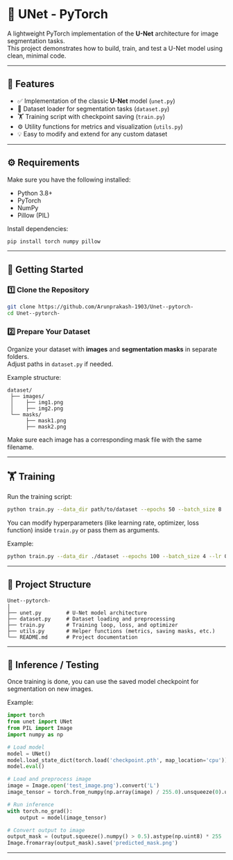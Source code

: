 # 🧬 UNet - PyTorch

A lightweight PyTorch implementation of the **U-Net** architecture for image segmentation tasks.  
This project demonstrates how to build, train, and test a U-Net model using clean, minimal code.

---

## 🧠 Features
- ✅ Implementation of the classic **U-Net** model (`unet.py`)
- 📂 Dataset loader for segmentation tasks (`dataset.py`)
- 🏋️ Training script with checkpoint saving (`train.py`)
- ⚙️ Utility functions for metrics and visualization (`utils.py`)
- 💡 Easy to modify and extend for any custom dataset

---

## ⚙️ Requirements

Make sure you have the following installed:

- Python 3.8+
- PyTorch
- NumPy
- Pillow (PIL)

Install dependencies:

```bash
pip install torch numpy pillow
```

---

## 🚀 Getting Started

### 1️⃣ Clone the Repository
```bash
git clone https://github.com/Arunprakash-1903/Unet--pytorch-
cd Unet--pytorch-
```

### 2️⃣ Prepare Your Dataset
Organize your dataset with **images** and **segmentation masks** in separate folders.  
Adjust paths in `dataset.py` if needed.

Example structure:
```
dataset/
 ├── images/
 │    ├── img1.png
 │    ├── img2.png
 └── masks/
      ├── mask1.png
      ├── mask2.png
```

Make sure each image has a corresponding mask file with the same filename.

---

## 🏋️ Training

Run the training script:
```bash
python train.py --data_dir path/to/dataset --epochs 50 --batch_size 8
```

You can modify hyperparameters (like learning rate, optimizer, loss function) inside `train.py` or pass them as arguments.

Example:
```bash
python train.py --data_dir ./dataset --epochs 100 --batch_size 4 --lr 0.0001
```

---

## 🧩 Project Structure
```
Unet--pytorch-
│
├── unet.py        # U-Net model architecture
├── dataset.py     # Dataset loading and preprocessing
├── train.py       # Training loop, loss, and optimizer
├── utils.py       # Helper functions (metrics, saving masks, etc.)
└── README.md      # Project documentation
```

---

## 🧪 Inference / Testing

Once training is done, you can use the saved model checkpoint for segmentation on new images.

Example:
```python
import torch
from unet import UNet
from PIL import Image
import numpy as np

# Load model
model = UNet()
model.load_state_dict(torch.load('checkpoint.pth', map_location='cpu'))
model.eval()

# Load and preprocess image
image = Image.open('test_image.png').convert('L')
image_tensor = torch.from_numpy(np.array(image) / 255.0).unsqueeze(0).unsqueeze(0).float()

# Run inference
with torch.no_grad():
    output = model(image_tensor)

# Convert output to image
output_mask = (output.squeeze().numpy() > 0.5).astype(np.uint8) * 255
Image.fromarray(output_mask).save('predicted_mask.png')
```

---


